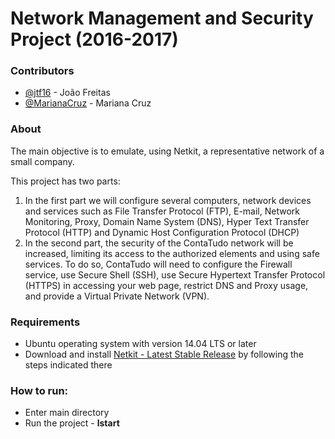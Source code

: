 # Network Management and Security Project (2016-2017)

### Contributors
- [@jtf16](https://github.com/jtf16) - João Freitas
- [@MarianaCruz](https://github.com/MarianaCruz) - Mariana Cruz

### About
The main objective is to emulate, using Netkit, a representative network of a small company.

This project has two parts:
  1. In the first part we will configure several computers, network devices and services such as File Transfer Protocol (FTP), E-mail, Network Monitoring, Proxy, Domain Name System (DNS), Hyper Text Transfer Protocol (HTTP) and Dynamic Host Configuration Protocol (DHCP)
  1. In the second part, the security of the ContaTudo network will be increased, limiting its access to the authorized elements and using safe services. To do so, ContaTudo will need to configure the Firewall service, use Secure Shell (SSH), use Secure Hypertext Transfer Protocol (HTTPS) in accessing your web page, restrict DNS and Proxy usage, and provide a Virtual Private Network (VPN).
  
### Requirements
- Ubuntu operating system with version 14.04 LTS or later
- Download and install [Netkit - Latest Stable Release](http://wiki.netkit.org/index.php/Download_Official#toc) by following the steps indicated there

### How to run:
- Enter main directory
- Run the project - **lstart** 
